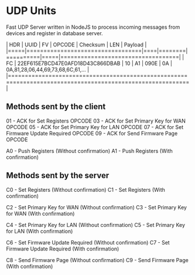 # UDP Units
Fast UDP Server written in NodeJS to process incoming messages from devices and register in database server.


| HDR | UUID                             | FV | OPCODE | Checksum | LEN | Payload                           |
|=====|==================================|====|========|==========|=====|===================================|
| FC  | 22EF615E7BCD47E0AFD18D43C866DBAB | 10 | A1     | 090E     | 0A  | 0A,81,28,06,44,69,73,68,6C,61,... |
|===========================================================================================================|


Methods sent by the client
--------------------------
01 - ACK for Set Registers OPCODE
03 - ACK for Set Primary Key for WAN OPCODE
05 - ACK for Set Primary Key for LAN OPCODE
07 - ACK for Set Firmware Update Required OPCODE
09 - ACK for Send Firmware Page OPCODE

A0 - Push Registers (Without confirmation)
A1 - Push Registers (With confirmation)


Methods sent by the server
--------------------------
C0 - Set Registers (Without confirmation)
C1 - Set Registers (With confirmation)

C2 - Set Primary Key for WAN (Without confirmation)
C3 - Set Primary Key for WAN (With confirmation)

C4 - Set Primary Key for LAN (Without confirmation)
C5 - Set Primary Key for LAN (With confirmation)

C6 - Set Firmware Update Required (Without confirmation)
C7 - Set Firmware Update Required (With confirmation)

C8 - Send Firmware Page (Without confirmation)
C9 - Send Firmware Page (With confirmation)


